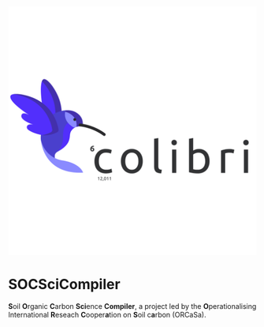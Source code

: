 ![Logo](./logos/logo_colibri_full_1500x1500.png)

# SOCSciCompiler

**S**oil **O**rganic **C**arbon **Sci**ence **Compiler**,
a project led by the **O**perationalising International **R**eseach **C**ooper**a**tion on **S**oil c**a**rbon (ORCaSa).
